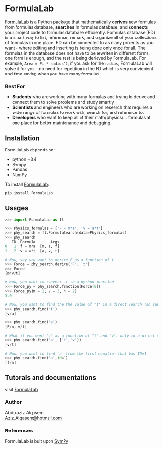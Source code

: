 # FormulaLab
[FormulaLab](https://azizalqasem.github.io/FormulaLab/) is a Python package that mathematically **derives** new formulas from formulas database, **searches** in formulas database, and **connects** your project code to formulas database efficiently. Formulas database (FD) is a smart way to list, reference, remark, and organize all of your collections of formulas in one place. FD can be connected to as many projects as you want - where editing and inserting is being done only once for all. The formulas in the database does not have to be rewriten in different forms, one form is enough, and the rest is being derieved by FormulaLab. For example, `Area = Pi * radius^2`, if you ask for the `radius`, FormulaLab will solve it for you - no need for repetition in the FD which is very convienient and time saving when you have many formulas.

### Best For
- **Students** who are working with many formulas and trying to derive and connect them to solve 
  problems and study smartly.
- **Scientists** and engineers who are working on research that requires a wide range of formulas 
  to work with, search for, and reference to.
- **Developers** who want to keep all of their math/physics/... formulas at one place for better 
  maintenance and debugging.
 
## Installation
FormulaLab depends on: 
* python +3.4
* Sympy
* Pandas
* NumPy

To install [FormulaLab](https://azizalqasem.github.io/FormulaLab/):
```python
pip install FormulaLab
```

## Usages

```python
>>> import FormulaLab as fl

>>> Physics_formulas = ['F = m*a', 'v = a*t']
>>> phy_search = fl.FormulaSearch(data=Physics_formulas)
>>> phy_search
   ID  Formula       Args
0   1  f = m*a  [m, a, f]
1   2  v = a*t  [a, v, t]

# Now, say you want to derive F as a function of t
>>> Force = phy_search.derive('F', 't')
>>> Force
[m*v/t]

# Now, you want to convert it to a python function
>>> Force_py = phy_search.function(Force[0])
>>> Force_py(m = 2, v = 3, t = 2)
3.0

# Now, you want to find the the value of "t" in a direct search (no subtitution)
>>> phy_search.find('t')
[v/a]

>>> phy_search.find('a')
[F/m, v/t]

# What if you want "a" as a function of "t" and "v", only in a direct search:
>>> phy_search.find('a', ['t','v'])
[v/t] 

# Now, you want to find `a` from the first equation that has ID=1
>>> phy_search.find('a',id=1)
[f/m]

```

## Tutorals and documentations
visit [FormulaLab](https://azizalqasem.github.io/FormulaLab/)


### Author
Abdulaziz Alqasem <br>
Aziz_Alqasem@hotmail.com


### References
FormulaLab is bult upon [SymPy](https://www.sympy.org/en/index.html)
